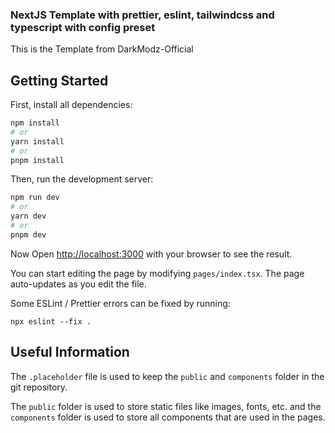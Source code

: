 ### NextJS Template with prettier, eslint, tailwindcss and typescript with config preset
This is the Template from DarkModz-Official
## Getting Started

First, install all dependencies:

```bash
npm install
# or
yarn install
# or
pnpm install
```

Then, run the development server:

```bash
npm run dev
# or
yarn dev
# or
pnpm dev
```

Now Open [http://localhost:3000](http://localhost:3000) with your browser to see the result.

You can start editing the page by modifying `pages/index.tsx`. The page auto-updates as you edit the file.

Some ESLint / Prettier errors can be fixed by running:

`npx eslint --fix .`

## Useful Information
The `.placeholder` file is used to keep the `public` and `components` folder in the git repository.

The `public` folder is used to store static files like images, fonts, etc. and the `components` folder is used to store all components that are used in the pages.
